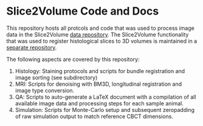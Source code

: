 # Slice2Volume Code and Docs

This repository hosts all protcols and code that was used to process image data in the Slice2Volume [data repository](https://rodare.hzdr.de/record/915). The Slice2Volume functionality that was used to register histological slices to 3D volumes is maintained in a [separate repository](https://github.com/jo-mueller/Slice2Volume).

The following aspects are covered by this repository:

1. Histology: Staining protocols and scripts for bundle registration and image sorting (see subdirectory)
2. MRI: Scripts for denoising with BM3D, longitudinal registration and image type conversion.
3. QA: Scripts to auto-generate a LaTeX document with a compilation of all available image data and processing steps for each sample animal.
4. Simulation: Scripts for Monte-Carlo setup and subsequent zeropadding of raw simulation output to match reference CBCT dimensions.
